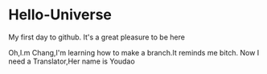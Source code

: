 # Hello-Universe
My first day to github.  It's a great pleasure to be here

Oh,I.m Chang,I'm learning how to make a branch.It reminds me bitch.
Now I need a Translator,Her name is Youdao

